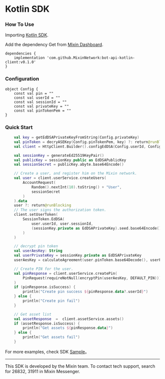 # Kotlin SDK

### How To Use

Importing [Kotlin SDK](https://github.com/MixinNetwork/bot-api-kotlin-client).

Add the dependency
Get from [Mixin Dashboard](https://developers.mixin.one/dashboard).
```
dependencies {
    implementation 'com.github.MixinNetwork:bot-api-kotlin-client:v0.1.0'
}
```

### Configuration

```
object Config {
    const val pin = ""
    const val userId = ""
    const val sessionId = ""
    const val privateKey = ""
    const val pinTokenPem = ""
}
```

### Quick Start

```kotlin
    val key = getEdDSAPrivateKeyFromString(Config.privateKey)
    val pinToken = decryASEKey(Config.pinTokenPem, key) ?: return@runBlocking
    val client = HttpClient.Builder().configEdDSA(Config.userId, Config.sessionId, key).build()

    val sessionKey = generateEd25519KeyPair()
    val publicKey = sessionKey.public as EdDSAPublicKey
    val sessionSecret = publicKey.abyte.base64Encode()

    // Create a user, and register him on the Mixin network.
    val user = client.userService.createUsers(
        AccountRequest(
            Random().nextInt(10).toString() + "User",
            sessionSecret
        )
    ).data
    user ?: return@runBlocking
    // The user signs the authorization token.
    client.setUserToken(
        SessionToken.EdDSA(
            user.userId, user.sessionId,
            (sessionKey.private as EdDSAPrivateKey).seed.base64Encode()
        )
    )

    // decrypt pin token
    val userAesKey: String
    val userPrivateKey = sessionKey.private as EdDSAPrivateKey
    userAesKey = calculateAgreement(user.pinToken.base64Decode(), userPrivateKey).base64Encode()

    // Create PIN for the user.
    val pinResponse = client.userService.createPin(
        PinRequest(requireNotNull(encryptPin(userAesKey, DEFAULT_PIN)))
    )
    if (pinResponse.isSuccess) {
        println("Create pin success ${pinResponse.data?.userId}")
    } else {
        println("Create pin fail")
    }

    // Get asset list
    val assetResponse  =  client.assetService.assets()
    if (assetResponse.isSuccess) {
        println("Get assets ${pinResponse.data}")
    } else {
        println("Get assets fail")
    }
```
For more examples, check SDK [Sample](https://github.com/MixinNetwork/bot-api-kotlin-client/blob/main/samples/src/main/java/jvmMain/kotlin/Sample.kt)。

---
This SDK is developed by the Mixin team. To contact tech support, search for 26832, 31911 in Mixin Messenger.